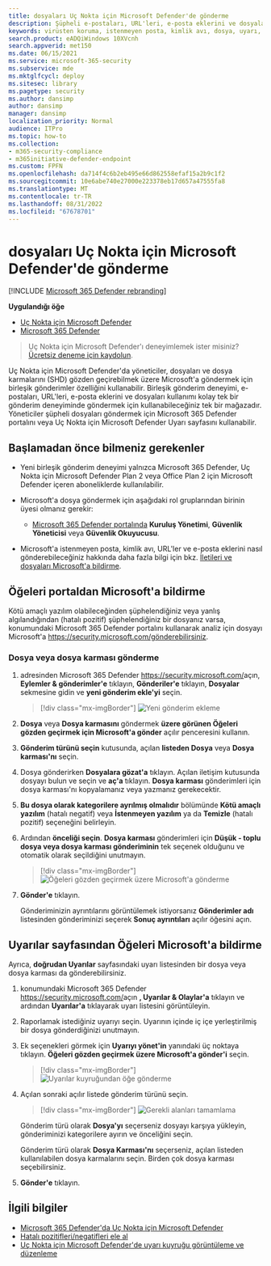 ```yaml
---
title: dosyaları Uç Nokta için Microsoft Defender'de gönderme
description: Şüpheli e-postaları, URL'leri, e-posta eklerini ve dosyaları tarama için Microsoft'a göndermek için Microsoft 365 Defender'daki birleşik gönderimler özelliğini kullanmayı öğrenin.
keywords: virüsten koruma, istenmeyen posta, kimlik avı, dosya, uyarı, Uç Nokta için Microsoft Defender, hatalı pozitif, hatalı negatif, engellenen dosya, engellenen URL, gönderme, gönderme, rapor
search.product: eADQiWindows 10XVcnh
search.appverid: met150
ms.date: 06/15/2021
ms.service: microsoft-365-security
ms.subservice: mde
ms.mktglfcycl: deploy
ms.sitesec: library
ms.pagetype: security
ms.author: dansimp
author: dansimp
manager: dansimp
localization_priority: Normal
audience: ITPro
ms.topic: how-to
ms.collection:
- m365-security-compliance
- m365initiative-defender-endpoint
ms.custom: FPFN
ms.openlocfilehash: da714f4c6b2eb495e66d862558efaf15a2b9c1f2
ms.sourcegitcommit: 10e6abe740e27000e223378eb17d657a47555fa8
ms.translationtype: MT
ms.contentlocale: tr-TR
ms.lasthandoff: 08/31/2022
ms.locfileid: "67678701"
---
```

# <a name="submit-files-in-microsoft-defender-for-endpoint"></a>dosyaları Uç Nokta için Microsoft Defender'de gönderme

[!INCLUDE [Microsoft 365 Defender rebranding](../../includes/microsoft-defender.md)]

**Uygulandığı öğe**

- [Uç Nokta için Microsoft Defender](https://go.microsoft.com/fwlink/p/?linkid=2146806)
- [Microsoft 365 Defender](https://go.microsoft.com/fwlink/?linkid=2118804)

>Uç Nokta için Microsoft Defender'ı deneyimlemek ister misiniz? [Ücretsiz deneme için kaydolun](https://www.microsoft.com/microsoft-365/windows/microsoft-defender-atp?ocid=docs-wdatp-usewdatp-abovefoldlink).

Uç Nokta için Microsoft Defender'da yöneticiler, dosyaları ve dosya karmalarını (SHD) gözden geçirebilmek üzere Microsoft'a göndermek için birleşik gönderimler özelliğini kullanabilir. Birleşik gönderim deneyimi, e-postaları, URL'leri, e-posta eklerini ve dosyaları kullanımı kolay tek bir gönderim deneyiminde göndermek için kullanabileceğiniz tek bir mağazadır. Yöneticiler şüpheli dosyaları göndermek için Microsoft 365 Defender portalını veya Uç Nokta için Microsoft Defender Uyarı sayfasını kullanabilir.

## <a name="what-do-you-need-to-know-before-you-begin"></a>Başlamadan önce bilmeniz gerekenler

- Yeni birleşik gönderim deneyimi yalnızca Microsoft 365 Defender, Uç Nokta için Microsoft Defender Plan 2 veya Office Plan 2 için Microsoft Defender içeren aboneliklerde kullanılabilir.

- Microsoft'a dosya göndermek için aşağıdaki rol gruplarından birinin üyesi olmanız gerekir:

  - [Microsoft 365 Defender portalında](../office-365-security/permissions-microsoft-365-security-center.md) **Kuruluş Yönetimi**, **Güvenlik Yöneticisi** veya **Güvenlik Okuyucusu**.

- Microsoft'a istenmeyen posta, kimlik avı, URL'ler ve e-posta eklerini nasıl gönderebileceğiniz hakkında daha fazla bilgi için bkz. [İletileri ve dosyaları Microsoft'a bildirme](../office-365-security/report-junk-email-messages-to-microsoft.md).

## <a name="report-items-to-microsoft-from-the-portal"></a>Öğeleri portaldan Microsoft'a bildirme

Kötü amaçlı yazılım olabileceğinden şüphelendiğiniz veya yanlış algılandığından (hatalı pozitif) şüphelendiğiniz bir dosyanız varsa, konumundaki Microsoft 365 Defender portalını kullanarak analiz için dosyayı Microsoft'a https://security.microsoft.com/gönderebilirsiniz.

### <a name="submit-a-file-or-file-hash"></a>Dosya veya dosya karması gönderme

1. adresinden Microsoft 365 Defender <https://security.microsoft.com/>açın, **Eylemler & gönderimler'e** tıklayın, **Gönderiler'e** tıklayın, **Dosyalar** sekmesine gidin ve **yeni gönderim ekle'yi** seçin.

    > [!div class="mx-imgBorder"]
    > ![Yeni gönderim ekleme](../../media/unified-admin-submission-new.png)

2. **Dosya** veya **Dosya karmasını** göndermek **üzere görünen Öğeleri gözden geçirmek için Microsoft'a gönder** açılır penceresini kullanın.

3. **Gönderim türünü seçin** kutusunda, açılan **listeden Dosya** veya **Dosya karması'nı** seçin.

4. Dosya gönderirken **Dosyalara gözat'a** tıklayın. Açılan iletişim kutusunda dosyayı bulun ve seçin ve **aç'a** tıklayın. **Dosya karması** gönderimleri için dosya karması'nı kopyalamanız veya yazmanız gerekecektir.

5. **Bu dosya olarak kategorilere ayrılmış olmalıdır** bölümünde **Kötü amaçlı yazılım** (hatalı negatif) veya **İstenmeyen yazılım** ya da **Temizle** (hatalı pozitif) seçeneğini belirleyin.

6. Ardından **önceliği seçin**. **Dosya karması** gönderimleri için **Düşük - toplu dosya veya dosya karması gönderiminin** tek seçenek olduğunu ve otomatik olarak seçildiğini unutmayın.

    > [!div class="mx-imgBorder"]
    > ![Öğeleri gözden geçirmek üzere Microsoft'a gönderme](../../media/unified-admin-submission-file.png)

7. **Gönder'e** tıklayın.

   Gönderiminizin ayrıntılarını görüntülemek istiyorsanız **Gönderimler adı** listesinden gönderiminizi seçerek **Sonuç ayrıntıları** açılır öğesini açın.

## <a name="report-items-to-microsoft-from-the-alerts-page"></a>Uyarılar sayfasından Öğeleri Microsoft'a bildirme

Ayrıca, **doğrudan Uyarılar** sayfasındaki uyarı listesinden bir dosya veya dosya karması da gönderebilirsiniz.

1. konumundaki Microsoft 365 Defender <https://security.microsoft.com/>açın **, Uyarılar & Olaylar'a** tıklayın ve ardından **Uyarılar'a** tıklayarak uyarı listesini görüntüleyin.

2. Raporlamak istediğiniz uyarıyı seçin. Uyarının içinde iç içe yerleştirilmiş bir dosya gönderdiğinizi unutmayın.

3. Ek seçenekleri görmek için **Uyarıyı yönet'in** yanındaki üç noktaya tıklayın. **Öğeleri gözden geçirmek üzere Microsoft'a gönder'i** seçin.

    > [!div class="mx-imgBorder"]
    > ![Uyarılar kuyruğundan öğe gönderme](../../media/unified-admin-submission-alerts-queue.png)

4. Açılan sonraki açılır listede gönderim türünü seçin.

    > [!div class="mx-imgBorder"]
    > ![Gerekli alanları tamamlama](../../media/unified-admin-submission-alert-queue-flyout.png)

    Gönderim türü olarak **Dosya'yı** seçerseniz dosyayı karşıya yükleyin, gönderiminizi kategorilere ayırın ve önceliğini seçin.

    Gönderim türü olarak **Dosya Karması'nı** seçerseniz, açılan listeden kullanılabilen dosya karmalarını seçin. Birden çok dosya karması seçebilirsiniz.

5. **Gönder'e** tıklayın.

## <a name="related-information"></a>İlgili bilgiler

- [Microsoft 365 Defender'da Uç Nokta için Microsoft Defender](../defender/microsoft-365-security-center-mde.md)
- [Hatalı pozitifleri/negatifleri ele al](defender-endpoint-false-positives-negatives.md)
- [Uç Nokta için Microsoft Defender'de uyarı kuyruğu görüntüleme ve düzenleme](alerts-queue.md)
